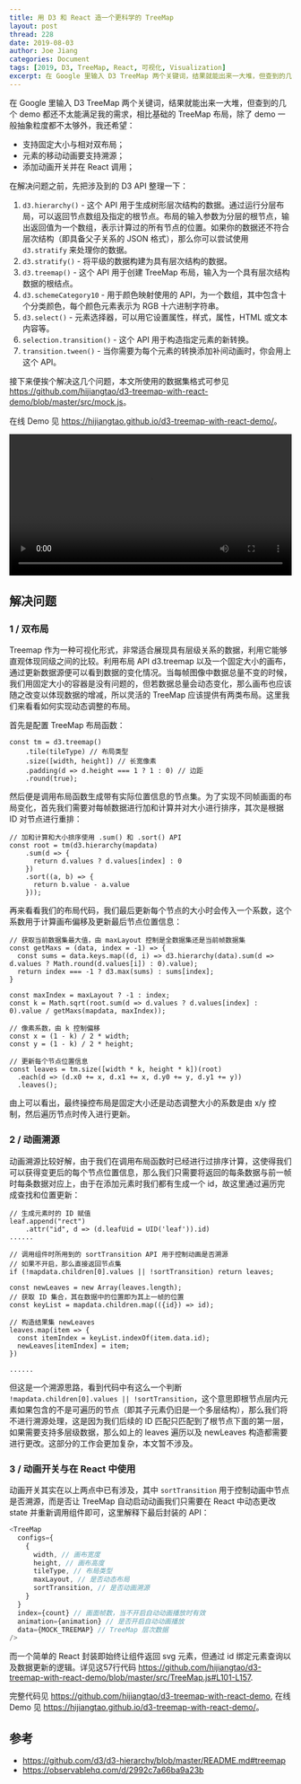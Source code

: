 ```yaml
---
title: 用 D3 和 React 造一个更科学的 TreeMap
layout: post
thread: 228
date: 2019-08-03
author: Joe Jiang
categories: Document
tags: [2019, D3, TreeMap, React, 可视化, Visualization]
excerpt: 在 Google 里输入 D3 TreeMap 两个关键词，结果就能出来一大堆，但查到的几个 demo 都还不太能满足我的需求，相比基础的 TreeMap 布局，除了 demo 一般抽象粒度都不太够外，我还希望……
---
```


在 Google 里输入 D3 TreeMap 两个关键词，结果就能出来一大堆，但查到的几个 demo 都还不太能满足我的需求，相比基础的 TreeMap 布局，除了 demo 一般抽象粒度都不太够外，我还希望：

* 支持固定大小与相对双布局；
* 元素的移动动画要支持溯源；
* 添加动画开关并在 React 调用；

在解决问题之前，先把涉及到的 D3 API 整理一下：

1. `d3.hierarchy()` - 这个 API 用于生成树形层次结构的数据。通过运行分层布局，可以返回节点数组及指定的根节点。布局的输入参数为分层的根节点，输出返回值为一个数组，表示计算过的所有节点的位置。如果你的数据还不符合层次结构（即具备父子关系的 JSON 格式），那么你可以尝试使用 `d3.stratify` 来处理你的数据。
2. `d3.stratify()` - 将平级的数据构建为具有层次结构的数据。
3. `d3.treemap()` - 这个 API 用于创建 TreeMap 布局，输入为一个具有层次结构数据的根结点。
4. `d3.schemeCategory10` - 用于颜色映射使用的 API，为一个数组，其中包含十个分类颜色，每个颜色元素表示为 RGB 十六进制字符串。
5. `d3.select()` - 元素选择器，可以用它设置属性，样式，属性，HTML 或文本内容等。
6. `selection.transition()` - 这个 API 用于构造指定元素的新转换。
7. `transition.tween()` - 当你需要为每个元素的转换添加补间动画时，你会用上这个 API。

接下来便挨个解决这几个问题，本文所使用的数据集格式可参见 <https://github.com/hijiangtao/d3-treemap-with-react-demo/blob/master/src/mock.js>。

在线 Demo 见 <https://hijiangtao.github.io/d3-treemap-with-react-demo/>。

<video style="width: 100%; height: auto;" src="/assets/in-post/2019-08-03-Code-TreeMap-with-D3-and-React.mp4" controls="controls" ></video>

## 解决问题

### 1 / 双布局

Treemap 作为一种可视化形式，非常适合展现具有层级关系的数据，利用它能够直观体现同级之间的比较。利用布局 API d3.treemap 以及一个固定大小的画布，通过更新数据源便可以看到数据的变化情况。当每帧图像中数据总量不变的时候，我们用固定大小的容器是没有问题的，但若数据总量会动态变化，那么画布也应该随之改变以体现数据的增减，所以灵活的 TreeMap 应该提供有两类布局。这里我们来看看如何实现动态调整的布局。

首先是配置 TreeMap 布局函数：

```
const tm = d3.treemap()
    .tile(tileType) // 布局类型
    .size([width, height]) // 长宽像素
    .padding(d => d.height === 1 ? 1 : 0) // 边距
    .round(true);
```

然后便是调用布局函数生成带有实际位置信息的节点集。为了实现不同帧画面的布局变化，首先我们需要对每帧数据进行加和计算并对大小进行排序，其次是根据 ID 对节点进行重排：

```
// 加和计算和大小排序使用 .sum() 和 .sort() API
const root = tm(d3.hierarchy(mapdata)
    .sum(d => {
      return d.values ? d.values[index] : 0
    })
    .sort((a, b) => {
      return b.value - a.value
    }));
```

再来看看我们的布局代码，我们最后更新每个节点的大小时会传入一个系数，这个系数用于计算画布偏移及更新最后节点位置信息：

```
// 获取当前数据集最大值，由 maxLayout 控制是全数据集还是当前帧数据集
const getMaxs = (data, index = -1) => {
  const sums = data.keys.map((d, i) => d3.hierarchy(data).sum(d => d.values ? Math.round(d.values[i]) : 0).value);
  return index === -1 ? d3.max(sums) : sums[index];
}

const maxIndex = maxLayout ? -1 : index;
const k = Math.sqrt(root.sum(d => d.values ? d.values[index] : 0).value / getMaxs(mapdata, maxIndex));

// 像素系数，由 k 控制偏移 
const x = (1 - k) / 2 * width;
const y = (1 - k) / 2 * height;

// 更新每个节点位置信息
const leaves = tm.size([width * k, height * k])(root)
  .each(d => (d.x0 += x, d.x1 += x, d.y0 += y, d.y1 += y))
  .leaves();
```

由上可以看出，最终操控布局是固定大小还是动态调整大小的系数是由 x/y 控制，然后遍历节点时传入进行更新。

### 2 / 动画溯源

动画溯源比较好解，由于我们在调用布局函数时已经进行过排序计算，这使得我们可以获得变更后的每个节点位置信息，那么我们只需要将返回的每条数据与前一帧时每条数据对应上，由于在添加元素时我们都有生成一个 id，故这里通过遍历完成查找和位置更新：

```
// 生成元素时的 ID 赋值
leaf.append("rect")
    .attr("id", d => (d.leafUid = UID('leaf')).id)
......

// 调用组件时所用到的 sortTransition API 用于控制动画是否溯源
// 如果不开启，那么直接返回节点集
if (!mapdata.children[0].values || !sortTransition) return leaves;

const newLeaves = new Array(leaves.length);
// 获取 ID 集合，其在数据中的位置即为其上一帧的位置
const keyList = mapdata.children.map(({id}) => id);

// 构造结果集 newLeaves
leaves.map(item => {
  const itemIndex = keyList.indexOf(item.data.id);
  newLeaves[itemIndex] = item;
})

......
```

但这是一个溯源思路，看到代码中有这么一个判断 `!mapdata.children[0].values || !sortTransition`，这个意思即根节点层内元素如果包含的不是可遍历的节点（即其子元素仍旧是一个多层结构），那么我们将不进行溯源处理，这是因为我们后续的 ID 匹配只匹配到了根节点下面的第一层，如果需要支持多层级数据，那么如上的 leaves 遍历以及 newLeaves 构造都需要进行更改。这部分的工作会更加复杂，本文暂不涉及。

### 3 / 动画开关与在 React 中使用

动画开关其实在以上两点中已有涉及，其中 `sortTransition` 用于控制动画中节点是否溯源，而是否让 TreeMap 自动启动动画我们只需要在 React 中动态更改 state 并重新调用组件即可，这里解释下最后封装的 API：

```javascript
<TreeMap 
  configs={
    {
      width, // 画布宽度
      height, // 画布高度
      tileType, // 布局类型
      maxLayout, // 是否动态布局
      sortTransition, // 是否动画溯源
    }
  }
  index={count} // 画面帧数，当不开启自动动画播放时有效
  animation={animation} // 是否开启自动动画播放
  data={MOCK_TREEMAP} // TreeMap 层次数据
/>
```

而一个简单的 React 封装即始终让组件返回 svg 元素，但通过 id 绑定元素查询以及数据更新的逻辑。详见这57行代码 <https://github.com/hijiangtao/d3-treemap-with-react-demo/blob/master/src/TreeMap.js#L101-L157>.

完整代码见 <https://github.com/hijiangtao/d3-treemap-with-react-demo>, 在线 Demo 见 <https://hijiangtao.github.io/d3-treemap-with-react-demo/>。

## 参考

* <https://github.com/d3/d3-hierarchy/blob/master/README.md#treemap>
* <https://observablehq.com/d/2992c7a66ba9a23b>